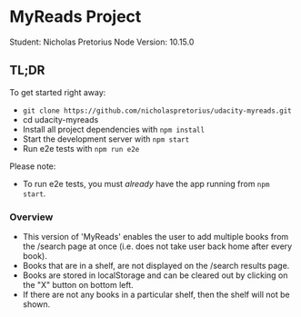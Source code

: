 # MyReads Project

Student: Nicholas Pretorius
Node Version: 10.15.0

## TL;DR

To get started right away:

* `git clone https://github.com/nicholaspretorius/udacity-myreads.git`
* cd udacity-myreads
* Install all project dependencies with `npm install`
* Start the development server with `npm start`
* Run e2e tests with `npm run e2e`

Please note: 

* To run e2e tests, you must *already* have the app running from `npm start`.

### Overview

* This version of 'MyReads' enables the user to add multiple books from the /search page at once (i.e. does not take user back home after every book).
* Books that are in a shelf, are not displayed on the /search results page. 
* Books are stored in localStorage and can be cleared out by clicking on the "X" button on bottom left. 
* If there are not any books in a particular shelf, then the shelf will not be shown. 

